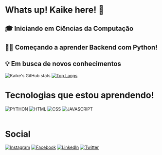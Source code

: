 # Whats up! Kaike here!  🚀 

## 🎓 Iniciando em Ciências da Computação

## 👨‍💻 Começando a aprender Backend com Python!

## 💡 Em busca de novos conhecimentos

![Kaike's GitHub stats](https://github-readme-stats.vercel.app/api?username=Kaike-Oliveira&show_icons=true&theme=dracula)
[![Top Langs](https://github-readme-stats.vercel.app/api/top-langs/?username=Kaike-Oliveira&show_icons=true&theme=dracula)](https://github.com/Kaike-Oliveira/github-readme-stats)

# Tecnologias que estou aprendendo!
<div>
    <img align="center" alt="PYTHON" src="https://img.shields.io/badge/Python-3776AB?style=for-the-badge&logo=python&logoColor=white" />
    <img align="center" alt="HTML" src="https://img.shields.io/badge/HTML-239120?style=for-the-badge&logo=html5&logoColor=white" />
    <img align="center" alt="CSS" src="https://img.shields.io/badge/CSS-239120?&style=for-the-badge&logo=css3&logoColor=white" />
    <img align="center" alt="JAVASCRIPT" src="	https://img.shields.io/badge/JavaScript-F7DF1E?style=for-the-badge&logo=javascript&logoColor=black" />

</div>
<br/>

# Social

[![Instagram](https://img.shields.io/badge/Instagram-E4405F?style=for-the-badge&logo=instagram&logoColor=white
)](https://www.instagram.com/kaikeol_kb/)
[![Facebook](https://img.shields.io/badge/Facebook-1877F2?style=for-the-badge&logo=facebook&logoColor=white
)](https://www.facebook.com/profile.php?id=100053407261853)
[![LinkedIn](https://img.shields.io/badge/LinkedIn-0077B5?style=for-the-badge&logo=linkedin&logoColor=white
)](https://www.linkedin.com/in/kaikeoliveira/)
[![Twitter](https://img.shields.io/badge/Twitter-1DA1F2?style=for-the-badge&logo=twitter&logoColor=white
)](https://twitter.com/KaikeOl25471020)
